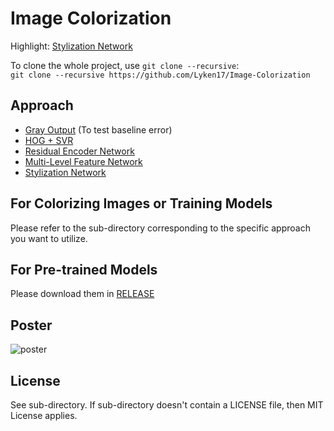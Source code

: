 # Image Colorization

Highlight: [Stylization Network](https://github.com/zeruniverse/neural-colorization)

To clone the whole project, use `git clone --recursive`:   
`git clone --recursive https://github.com/Lyken17/Image-Colorization`

## Approach
+ [Gray Output](https://github.com/Lyken17/Image-Colorization/tree/master/GrayOutput) (To test baseline error)
+ [HOG + SVR](https://github.com/Lyken17/Image-Colorization/tree/master/HOG_SVR)
+ [Residual Encoder Network](https://github.com/Armour/Automatic-Image-Colorization)
+ [Multi-Level Feature Network](https://github.com/Lyken17/Colorize-Your-World)
+ [Stylization Network](https://github.com/zeruniverse/neural-colorization)

## For Colorizing Images or Training Models
Please refer to the sub-directory corresponding to the specific approach you want to utilize.

## For Pre-trained Models
Please download them in [RELEASE](https://github.com/Lyken17/Image-Colorization/releases)

## Poster
![poster](https://cloud.githubusercontent.com/assets/4648756/20870912/ad2241ee-ba44-11e6-8919-25fb054bb96e.jpg)

## License
See sub-directory. If sub-directory doesn't contain a LICENSE file, then MIT License applies.
